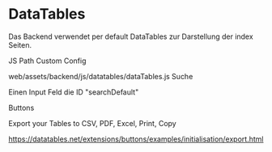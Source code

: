 # DataTables

Das Backend verwendet per default DataTables zur Darstellung der index Seiten.

JS Path Custom Config

web/assets/backend/js/datatables/dataTables.js
Suche

Einen Input Feld die ID "searchDefault"

Buttons

Export your Tables to CSV, PDF, Excel, Print, Copy

https://datatables.net/extensions/buttons/examples/initialisation/export.html